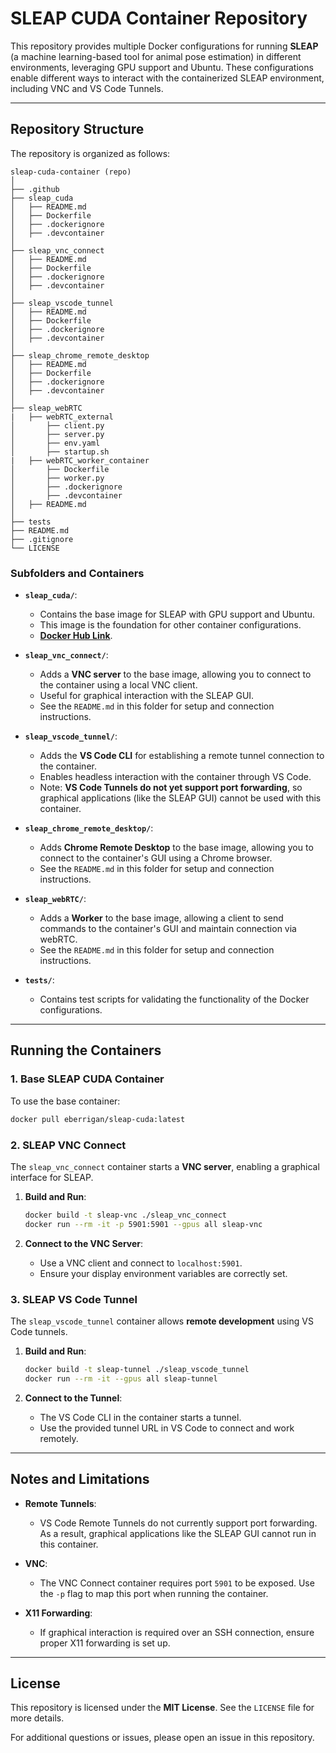 # SLEAP CUDA Container Repository

This repository provides multiple Docker configurations for running **SLEAP** (a machine learning-based tool for animal pose estimation) in different environments, leveraging GPU support and Ubuntu. These configurations enable different ways to interact with the containerized SLEAP environment, including VNC and VS Code Tunnels.

---

## Repository Structure

The repository is organized as follows:

```
sleap-cuda-container (repo)
│
├── .github
├── sleap_cuda
│   ├── README.md
│   ├── Dockerfile
│   ├── .dockerignore
│   ├── .devcontainer
│
├── sleap_vnc_connect
│   ├── README.md
│   ├── Dockerfile
│   ├── .dockerignore
│   ├── .devcontainer
│
├── sleap_vscode_tunnel
│   ├── README.md
│   ├── Dockerfile
│   ├── .dockerignore
│   ├── .devcontainer
│
├── sleap_chrome_remote_desktop
│   ├── README.md
│   ├── Dockerfile
│   ├── .dockerignore
│   ├── .devcontainer
│
├── sleap_webRTC
|   ├── webRTC_external
│       ├── client.py
│       ├── server.py
│       ├── env.yaml
│       ├── startup.sh
|   ├── webRTC_worker_container
│       ├── Dockerfile
│       ├── worker.py
│       ├── .dockerignore
│       ├── .devcontainer
│   ├── README.md
│   
├── tests
├── README.md
├── .gitignore
└── LICENSE
```

### Subfolders and Containers

- **`sleap_cuda/`**: 
  - Contains the base image for SLEAP with GPU support and Ubuntu. 
  - This image is the foundation for other container configurations.
  - **[Docker Hub Link](https://hub.docker.com/repository/docker/eberrigan/sleap-cuda/general)**.

- **`sleap_vnc_connect/`**:
  - Adds a **VNC server** to the base image, allowing you to connect to the container using a local VNC client.
  - Useful for graphical interaction with the SLEAP GUI.
  - See the `README.md` in this folder for setup and connection instructions.

- **`sleap_vscode_tunnel/`**:
  - Adds the **VS Code CLI** for establishing a remote tunnel connection to the container.
  - Enables headless interaction with the container through VS Code.
  - Note: **VS Code Tunnels do not yet support port forwarding**, so graphical applications (like the SLEAP GUI) cannot be used with this container.

- **`sleap_chrome_remote_desktop/`**:
  - Adds **Chrome Remote Desktop** to the base image, allowing you to connect to the container's GUI using a Chrome browser.
  - See the `README.md` in this folder for setup and connection instructions.
    
- **`sleap_webRTC/`**:
  - Adds a **Worker** to the base image, allowing a client to send commands to the container's GUI and maintain connection via webRTC.
  - See the `README.md` in this folder for setup and connection instructions.

- **`tests/`**:
  - Contains test scripts for validating the functionality of the Docker configurations.

---

## Running the Containers

### 1. **Base SLEAP CUDA Container**
To use the base container:
```bash
docker pull eberrigan/sleap-cuda:latest
```

### 2. **SLEAP VNC Connect**
The `sleap_vnc_connect` container starts a **VNC server**, enabling a graphical interface for SLEAP. 

1. **Build and Run**:
   ```bash
   docker build -t sleap-vnc ./sleap_vnc_connect
   docker run --rm -it -p 5901:5901 --gpus all sleap-vnc
   ```

2. **Connect to the VNC Server**:
   - Use a VNC client and connect to `localhost:5901`.
   - Ensure your display environment variables are correctly set.

### 3. **SLEAP VS Code Tunnel**
The `sleap_vscode_tunnel` container allows **remote development** using VS Code tunnels.

1. **Build and Run**:
   ```bash
   docker build -t sleap-tunnel ./sleap_vscode_tunnel
   docker run --rm -it --gpus all sleap-tunnel
   ```

2. **Connect to the Tunnel**:
   - The VS Code CLI in the container starts a tunnel.
   - Use the provided tunnel URL in VS Code to connect and work remotely.

---

## Notes and Limitations

- **Remote Tunnels**:
  - VS Code Remote Tunnels do not currently support port forwarding. As a result, graphical applications like the SLEAP GUI cannot run in this container.

- **VNC**:
  - The VNC Connect container requires port `5901` to be exposed. Use the `-p` flag to map this port when running the container.

- **X11 Forwarding**:
  - If graphical interaction is required over an SSH connection, ensure proper X11 forwarding is set up.

---

## License
This repository is licensed under the **MIT License**. See the `LICENSE` file for more details.

For additional questions or issues, please open an issue in this repository.
